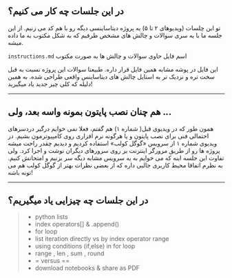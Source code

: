 ## در این جلسات چه کار می کنیم؟

تو این چلسات (ویدیوهای ۲ تا ۵) یه پروژه دیتاساینسی دیگه رو با هم کد می زنیم. از این جلسه ما با یه سری سوالات و چالش های مشخص طرفیم که به شکل مکتوب به ما داده میشه.

`instructions.md` اسم فایل حاوی سوالات و چالش ها به صورت مکتوب

این فایل در پوشه مشابه همین فایل قرار داره.
طبیعتا سوالات این پروژه نسبت به قبل سخت تره و نزدیک تر به استایل چالش های دیتاساینس واقعی طراحی شده. به همین دلیله که کلی چیز جدید یاد میگیرید!

***

## هم چنان نصب پایتون بمونه واسه بعد، ولی ...

همون طور که در ویدیوی قبل( شماره ۱) هم گفتم، فعلا نمی خوایم درگیر دردسرهای احتمالی فنی برای نصب پایتون و یا هرگونه نرم افزاری روی کامپیوترمون بشیم. 
در ویدیوی شماره ۱ از سرویس «گوگل کولب» استفاده کردیم و دیدیم چقدر راحت میشه پروژه ها رو از طریق مرورگر اینترنت بر روی سرورهای دیگران نوشت و اجرا کرد.
ولی تفاوت این جلسه اینه که می خوایم به یه سرویس مشابه دیگه سر بزنیم و امتحانش کنیم. به نظرم اتفاقا محیط کاربری جالبی داره که از بعضی نظرات بهتر از گوگل کولب هم می تونه باشه!

***

## در این جلسات چه چیزایی یاد میگیریم؟
> - python lists
> - index operators[] & .append()
> - for loop
> - list iteration directly vs by index operator range
> - using conditions (if,else) in for loop
> - range , len , sum , round
> - =  versus  == 
> - download notebooks & share as PDF
